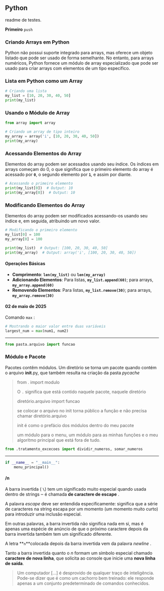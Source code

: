 ## Python
readme de testes.

**Primeiro** `push`

### **Criando Arrays em Python**

Python não possui suporte integrado para arrays, mas oferece um objeto listado que pode ser usado de forma semelhante. No entanto, para arrays numéricos, Python fornece um módulo de array especializado que pode ser usado para criar arrays com elementos de um tipo específico.

### Lista em Python como um Array

```python
# Criando uma lista
my_list = [10, 20, 30, 40, 50]
print(my_list)

```

### Usando o Módulo de Array

```python
from array import array

# Criando um array de tipo inteiro
my_array = array('i', [10, 20, 30, 40, 50])
print(my_array)

```

### **Acessando Elementos do Array**

Elementos do array podem ser acessados usando seu índice. Os índices em arrays começam do 0, o que significa que o primeiro elemento do array é acessado por **`0`**, o segundo elemento por **`1`**, e assim por diante.

```python
# Acessando o primeiro elemento
print(my_list[0])  # Output: 10
print(my_array[0])  # Output: 10

```

### **Modificando Elementos do Array**

Elementos do array podem ser modificados acessando-os usando seu índice e, em seguida, atribuindo um novo valor.

```python
# Modificando o primeiro elemento
my_list[0] = 100
my_array[0] = 100

print(my_list)  # Output: [100, 20, 30, 40, 50]
print(my_array)  # Output: array('i', [100, 20, 30, 40, 50])
```

#### **Operações Básicas**

- **Comprimento**: **`len(my_list)`** ou **`len(my_array)`**
- **Adicionando Elementos**: Para listas, **`my_list.append(60)`**; para arrays, **`my_array.append(60)`**
- **Removendo Elementos**: Para listas, **`my_list.remove(30)`**; para arrays, **`my_array.remove(30)`**

#### 02 de maio de 2025

Comando `max` :

```python
# Mostrando o maior valor entre duas variáveis
largest_num = max(num1, num2)
```

---

```python
from pasta.arquivo import funcao
```

### Módulo e Pacote

Pacotes contêm módulos. Um diretório se torna um pacote quando contém o arquivo **init**.py, que também resulta na criação da pasta *pycache*

> from . import modulo
>
> O `.` significa que está contido naquele pacote, naquele diretório
>
> diretório.arquivo import funcao
>
> se colocar o arquivo no init torna público a função e não precisa chamar diretório.arquivo
>
> init é como o prefácio dos módulos dentro do meu pacote
>
> um módulo para o menu, um módulo para as minhas funções e o meu algoritmo principal que está fora de tudo.

```python
from .tratamento_excecoes import dividir_numeros, somar_numeros
```

---

```python
if __name__ = "__main__":
	menu_principal()
```

#### /n

A barra invertida ( **`\`**) tem um significado muito especial quando usada dentro de strings ‒ é chamada **de caractere de escape** .

A palavra *escape* deve ser entendida especificamente: significa que a série de caracteres na string escapa por um momento (um momento muito curto) para introduzir uma inclusão especial.

Em outras palavras, a barra invertida não significa nada em si, mas é apenas uma espécie de anúncio de que o próximo caractere depois da barra invertida também tem um significado diferente.

A letra **`n`**colocada depois da barra invertida vem da palavra *newline* .

Tanto a barra invertida quanto o *n* formam um símbolo especial chamado **caractere de nova linha**, que solicita ao console que inicie uma **nova linha de saída**.

> Um computador […] é desprovido de qualquer traço de inteligência. Pode-se dizer que é como um cachorro bem treinado: ele responde apenas a um conjunto predeterminado de comandos conhecidos.
